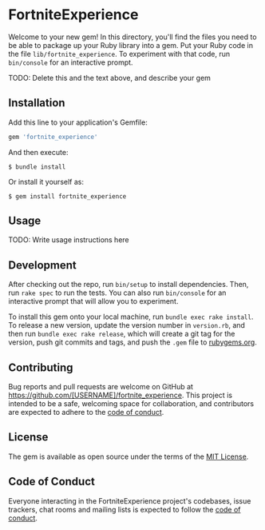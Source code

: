 # FortniteExperience

Welcome to your new gem! In this directory, you'll find the files you need to be able to package up your Ruby library into a gem. Put your Ruby code in the file `lib/fortnite_experience`. To experiment with that code, run `bin/console` for an interactive prompt.

TODO: Delete this and the text above, and describe your gem

## Installation

Add this line to your application's Gemfile:

```ruby
gem 'fortnite_experience'
```

And then execute:

    $ bundle install

Or install it yourself as:

    $ gem install fortnite_experience

## Usage

TODO: Write usage instructions here

## Development

After checking out the repo, run `bin/setup` to install dependencies. Then, run `rake spec` to run the tests. You can also run `bin/console` for an interactive prompt that will allow you to experiment.

To install this gem onto your local machine, run `bundle exec rake install`. To release a new version, update the version number in `version.rb`, and then run `bundle exec rake release`, which will create a git tag for the version, push git commits and tags, and push the `.gem` file to [rubygems.org](https://rubygems.org).

## Contributing

Bug reports and pull requests are welcome on GitHub at https://github.com/[USERNAME]/fortnite_experience. This project is intended to be a safe, welcoming space for collaboration, and contributors are expected to adhere to the [code of conduct](https://github.com/[USERNAME]/fortnite_experience/blob/master/CODE_OF_CONDUCT.md).


## License

The gem is available as open source under the terms of the [MIT License](https://opensource.org/licenses/MIT).

## Code of Conduct

Everyone interacting in the FortniteExperience project's codebases, issue trackers, chat rooms and mailing lists is expected to follow the [code of conduct](https://github.com/[USERNAME]/fortnite_experience/blob/master/CODE_OF_CONDUCT.md).
